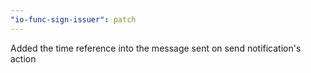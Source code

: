```yaml
---
"io-func-sign-issuer": patch
---
```


Added the time reference into the message sent on send notification's action
